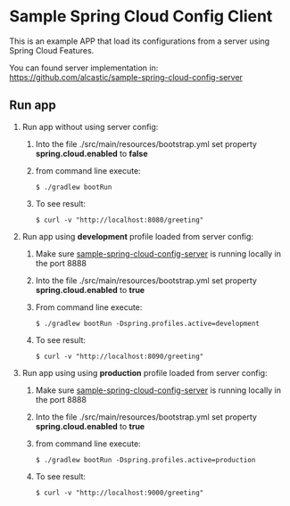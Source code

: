 # Sample Spring Cloud Config Client

This is an example APP that load its configurations from a server using Spring Cloud Features.

You can found server implementation in: https://github.com/alcastic/sample-spring-cloud-config-server

## Run app

1. Run app without using server config:
    
    1. Into the file ./src/main/resources/bootstrap.yml set property **spring.cloud.enabled** to **false**
    
    2. from command line execute:

           $ ./gradlew bootRun
           
    3. To see result:
           
           $ curl -v "http://localhost:8080/greeting"

2. Run app using **development** profile loaded from server config:

    1. Make sure [sample-spring-cloud-config-server](https://github.com/alcastic/sample-spring-cloud-config-server) is running locally in the port 8888

    2. Into the file ./src/main/resources/bootstrap.yml set property **spring.cloud.enabled** to **true**
    
    3. From command line execute:

           $ ./gradlew bootRun -Dspring.profiles.active=development

    4. To see result:

           $ curl -v "http://localhost:8090/greeting"

3. Run app using using **production** profile loaded from server config:

    1. Make sure [sample-spring-cloud-config-server](https://github.com/alcastic/sample-spring-cloud-config-server) is running locally in the port 8888

    2. Into the file ./src/main/resources/bootstrap.yml set property **spring.cloud.enabled** to **true**

    3. from command line execute:

           $ ./gradlew bootRun -Dspring.profiles.active=production
        
    4. To see result:

           $ curl -v "http://localhost:9000/greeting"
